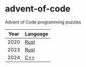 # advent-of-code
Advent of Code programming puzzles

| Year | Language                           |
| ---- | ---------------------------------- |
| 2020 | [Rust](https://www.rust-lang.org/) |
| 2023 | [Rust](https://www.rust-lang.org/) |
| 2024 | [C++](https://isocpp.org/)         |
